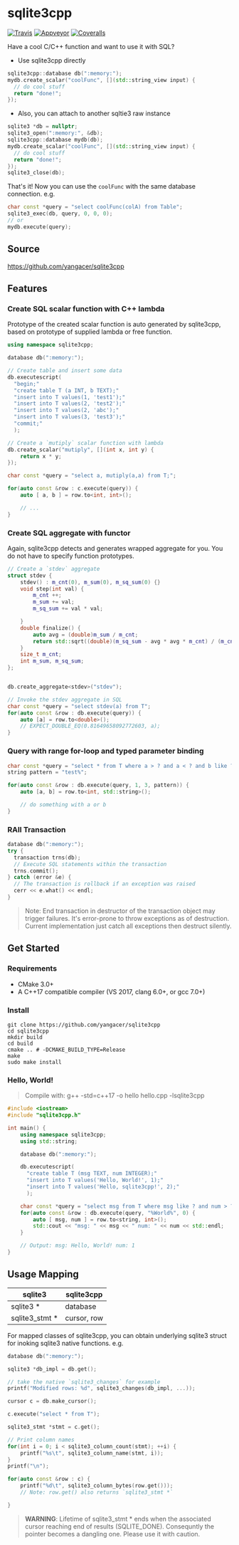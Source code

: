 # sqlite3cpp

<a target="_blank" href="https://travis-ci.org/yangacer/sqlite3cpp">![Travis][badge.Travis]</a>
<a target="_blank" href="https://ci.appveyor.com/project/yangacer/sqlite3cpp">![Appveyor][badge.Appveyor]</a>
<a target="_blank" href="https://coveralls.io/github/yangacer/sqlite3cpp?branch=master">![Coveralls][badge.Coveralls]</a>

Have a cool C/C++ function and want to use it with SQL?

- Use sqlite3cpp directly

```cpp
sqlite3cpp::database db(":memory:");
mydb.create_scalar("coolFunc", [](std::string_view input) {
  // do cool stuff
  return "done!";
});
```
- Also, you can attach to another sqltie3 raw instance

```cpp
sqlite3 *db = nullptr;
sqlite3_open(":memory:", &db);
sqlite3cpp::database mydb(db);
mydb.create_scalar("coolFunc", [](std::string_view input) {
  // do cool stuff
  return "done!";
});
sqlite3_close(db);
```

That's it! Now you can use the `coolFunc` with the same database connection. e.g.

```cpp
char const *query = "select coolFunc(colA) from Table";
sqlite3_exec(db, query, 0, 0, 0);
// or
mydb.execute(query);
```


## Source

https://github.com/yangacer/sqlite3cpp

## Features

### Create SQL scalar function with C++ lambda

Prototype of the created scalar function is auto generated by sqlite3cpp,
based on prototype of supplied lambda or free function.

```cpp
using namespace sqlite3cpp;

database db(":memory:");

// Create table and insert some data
db.executescript(
  "begin;"
  "create table T (a INT, b TEXT);"
  "insert into T values(1, 'test1');"
  "insert into T values(2, 'test2');"
  "insert into T values(2, 'abc');"
  "insert into T values(3, 'test3');"
  "commit;"
  );

// Create a `mutiply` scalar function with lambda
db.create_scalar("mutiply", [](int x, int y) {
    return x * y;
});

char const *query = "select a, mutiply(a,a) from T;";

for(auto const &row : c.execute(query)) {
    auto [ a, b ] = row.to<int, int>();

    // ...
}
```

### Create SQL aggregate with functor

Again, sqlite3cpp detects and generates wrapped aggregate for you. You do not
have to specify function prototypes.

```cpp
// Create a `stdev` aggregate
struct stdev {
    stdev() : m_cnt(0), m_sum(0), m_sq_sum(0) {}
    void step(int val) {
        m_cnt ++;
        m_sum += val;
        m_sq_sum += val * val;

    }
    double finalize() {
        auto avg = (double)m_sum / m_cnt;
        return std::sqrt((double)(m_sq_sum - avg * avg * m_cnt) / (m_cnt -1));
    }
    size_t m_cnt;
    int m_sum, m_sq_sum;
};


db.create_aggregate<stdev>("stdev");

// Invoke the stdev aggregate in SQL
char const *query = "select stdev(a) from T";
for(auto const &row : db.execute(query)) {
    auto [a] = row.to<double>();
    // EXPECT_DOUBLE_EQ(0.81649658092772603, a);
}
```

### Query with range for-loop and typed parameter binding

```cpp
char const *query = "select * from T where a > ? and a < ? and b like ?";
string pattern = "test%";

for(auto const &row : db.execute(query, 1, 3, pattern)) {
    auto [a, b] = row.to<int, std::string>();

    // do something with a or b
}

```

### RAII Transaction

```cpp
database db(":memory:");
try {
  transaction trns(db);
  // Execute SQL statements within the transaction
  trns.commit();
} catch (error &e) {
  // The transaction is rollback if an exception was raised
  cerr << e.what() << endl;
}
```
> Note: End transaction in destructor of the transaction object may trigger failures. It's error-prone to throw exceptions as of destruction. Current implementation just catch all exceptions then destruct silently.

## Get Started

### Requirements

- CMake 3.0+
- A C++17 compatible compiler (VS 2017, clang 6.0+, or gcc 7.0+)

### Install
```shell
git clone https://github.com/yangacer/sqlite3cpp
cd sqlite3cpp
mkdir build
cd build
cmake .. # -DCMAKE_BUILD_TYPE=Release
make
sudo make install
```

### Hello, World!

> Compile with: g++ -std=c++17 -o hello hello.cpp -lsqlite3cpp

```cpp
#include <iostream>
#include "sqlite3cpp.h"

int main() {
    using namespace sqlite3cpp;
    using std::string;

    database db(":memory:");

    db.executescript(
      "create table T (msg TEXT, num INTEGER);"
      "insert into T values('Hello, World!', 1);"
      "insert into T values('Hello, sqlite3cpp!', 2);"
      );

    char const *query = "select msg from T where msg like ? and num > ?";
    for(auto const &row : db.execute(query, "%World%", 0) {
        auto [ msg, num ] = row.to<string, int>();
        std::cout << "msg: " << msg << " num: " << num << std::endl;
    }

    // Output: msg: Hello, World! num: 1
}

```

## Usage Mapping


| sqlite3         | sqlite3cpp
| ---             | ---
| sqlite3 *       | database
| sqlite3_stmt *  | cursor, row


For mapped classes of sqlite3cpp, you can obtain underlying sqlite3 struct for
inoking sqlite3 native functions.
e.g.

```cpp
database db(":memory:");

sqlite3 *db_impl = db.get();

// take the native `sqlite3_changes` for example
printf("Modified rows: %d", sqlite3_changes(db_impl, ...));

cursor c = db.make_cursor();

c.execute("select * from T");

sqlite3_stmt *stmt = c.get();

// Print column names
for(int i = 0; i < sqlite3_column_count(stmt); ++i) {
    printf("%s\t", sqlite3_column_name(stmt, i));
}
printf("\n");

for(auto const &row : c) {
    printf("%d\t", sqlite3_column_bytes(row.get()));
    // Note: row.get() also returns `sqlite3_stmt *`

}

```
> **WARNING**: Lifetime of sqlite3_stmt * ends when the associated cursor
> reaching end of results (SQLITE_DONE). Consequntly the pointer becomes a
> dangling one. Please use it with caution.

<!-- links -->
[badge.Travis]: https://api.travis-ci.org/yangacer/sqlite3cpp.svg?branch=master
[badge.Appveyor]: https://ci.appveyor.com/api/projects/status/github/yangacer/sqlite3cpp?svg=true&branch=master
[badge.Coveralls]: https://coveralls.io/repos/yangacer/sqlite3cpp/badge.svg?branch=master&service=github

